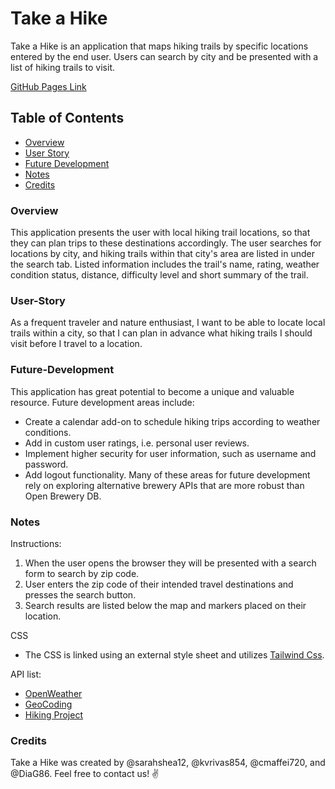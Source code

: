 # Take a Hike

Take a Hike is an application that maps hiking trails by specific locations entered by the end user. Users can search by city and be presented with a list of hiking trails to visit.

[GitHub Pages Link](https://kvrivas854.github.io/take-a-hike/)

## Table of Contents
- [Overview](#Overview)
- [User Story](#User-Story)
- [Future Development](#Future-Development)
- [Notes](#Notes)
- [Credits](#Credits)

### Overview
This application presents the user with local hiking trail locations, so that they can plan trips to these destinations accordingly.
The user searches for locations by city, and hiking trails within that city's area are listed in under the search tab. Listed information includes the trail's name, rating, weather condition status, distance, difficulty level and short summary of the trail.

### User-Story
As a frequent traveler and nature enthusiast, 
I want to be able to locate local trails within a city, 
so that I can plan in advance what hiking trails I should visit before I travel to a location.

### Future-Development
This application has great potential to become a unique and valuable resource. Future development areas include:

- Create a calendar add-on to schedule hiking trips according to weather conditions.
- Add in custom user ratings, i.e. personal user reviews.
- Implement higher security for user information, such as username and password.
- Add logout functionality.
Many of these areas for future development rely on exploring alternative brewery APIs that are more robust than Open Brewery DB.

### Notes

Instructions:
1. When the user opens the browser they will be presented with a search form to search by zip code.
2. User enters the zip code of their intended travel destinations and presses the search button.
3. Search results are listed below the map and markers placed on their location.

CSS
- The CSS is linked using an external style sheet and utilizes [Tailwind Css](https://tailwindcss.com/).

API list:
- [OpenWeather](https://openweathermap.org/)
- [GeoCoding](https://rapidapi.com/trueway/api/trueway-geocoding)
- [Hiking Project](https://www.hikingproject.com/)   

### Credits
Take a Hike was created by @sarahshea12, @kvrivas854, @cmaffei720, and @DiaG86. Feel free to contact us! :v:
